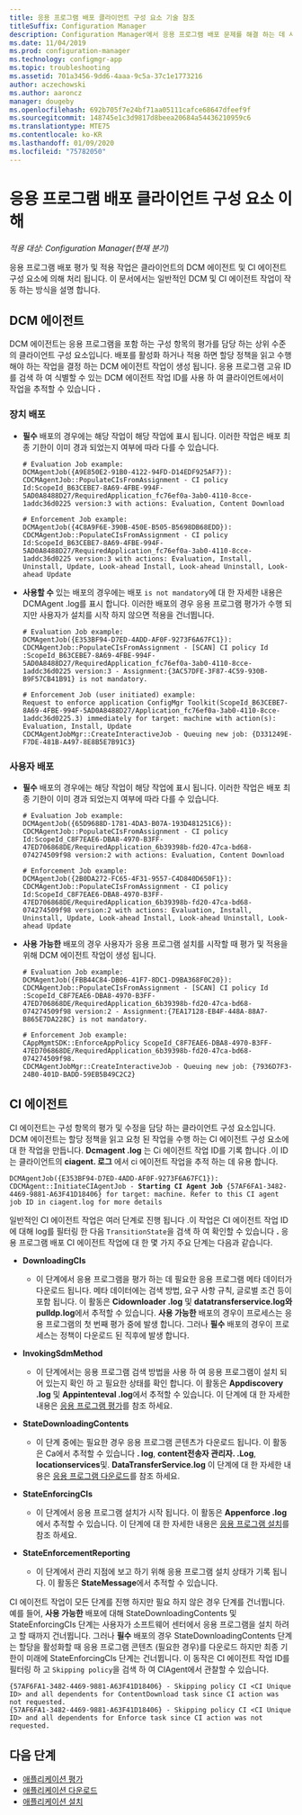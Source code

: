 ```yaml
---
title: 응용 프로그램 배포 클라이언트 구성 요소 기술 참조
titleSuffix: Configuration Manager
description: Configuration Manager에서 응용 프로그램 배포 문제를 해결 하는 데 사용 되는 클라이언트 구성 요소입니다.
ms.date: 11/04/2019
ms.prod: configuration-manager
ms.technology: configmgr-app
ms.topic: troubleshooting
ms.assetid: 701a3456-9dd6-4aaa-9c5a-37c1e1773216
author: aczechowski
ms.author: aaroncz
manager: dougeby
ms.openlocfilehash: 692b705f7e24bf71aa05111cafce68647dfeef9f
ms.sourcegitcommit: 148745e1c3d9817d8beea20684a54436210959c6
ms.translationtype: MTE75
ms.contentlocale: ko-KR
ms.lasthandoff: 01/09/2020
ms.locfileid: "75782050"
---
```

# <a name="understanding-application-deployment-client-components"></a>응용 프로그램 배포 클라이언트 구성 요소 이해

*적용 대상: Configuration Manager(현재 분기)*

응용 프로그램 배포 평가 및 적용 작업은 클라이언트의 DCM 에이전트 및 CI 에이전트 구성 요소에 의해 처리 됩니다. 이 문서에서는 일반적인 DCM 및 CI 에이전트 작업이 작동 하는 방식을 설명 합니다.

## <a name="dcm-agent"></a>DCM 에이전트

DCM 에이전트는 응용 프로그램을 포함 하는 구성 항목의 평가를 담당 하는 상위 수준의 클라이언트 구성 요소입니다. 배포를 활성화 하거나 적용 하면 할당 정책을 읽고 수행 해야 하는 작업을 결정 하는 DCM 에이전트 작업이 생성 됩니다. 응용 프로그램 고유 ID를 검색 하 여 식별할 수 있는 DCM 에이전트 작업 ID를 사용 하 여 클라이언트에서이 작업을 추적할 수 있습니다 **.**

### <a name="device-deployments"></a>장치 배포

- **필수** 배포의 경우에는 해당 작업이 해당 작업에 표시 됩니다. 이러한 작업은 배포 최종 기한이 이미 경과 되었는지 여부에 따라 다를 수 있습니다.

    ```text
    # Evaluation Job example:
    DCMAgentJob({A9E850E2-91B0-4122-94FD-D14EDF925AF7}): CDCMAgentJob::PopulateCIsFromAssignment - CI policy Id:ScopeId_B63CEBE7-8A69-4FBE-994F-5AD0A8488D27/RequiredApplication_fc76ef0a-3ab0-4110-8cce-1addc36d0225 version:3 with actions: Evaluation, Content Download

    # Enforcement Job example:
    DCMAgentJob({4C8A9F6E-390B-450E-B505-B5698DB68EDD}): CDCMAgentJob::PopulateCIsFromAssignment - CI policy Id:ScopeId_B63CEBE7-8A69-4FBE-994F-5AD0A8488D27/RequiredApplication_fc76ef0a-3ab0-4110-8cce-1addc36d0225 version:3 with actions: Evaluation, Install, Uninstall, Update, Look-ahead Install, Look-ahead Uninstall, Look-ahead Update
    ```

- **사용할 수** 있는 배포의 경우에는 배포 `is not mandatory`에 대 한 자세한 내용은 DCMAgent .log를 표시 합니다. 이러한 배포의 경우 응용 프로그램 평가가 수행 되지만 사용자가 설치를 시작 하지 않으면 적용을 건너뜁니다.

    ```text
    # Evaluation Job example:
    DCMAgentJob({E353BF94-D7ED-4ADD-AF0F-9273F6A67FC1}): CDCMAgentJob::PopulateCIsFromAssignment - [SCAN] CI policy Id :ScopeId_B63CEBE7-8A69-4FBE-994F-5AD0A8488D27/RequiredApplication_fc76ef0a-3ab0-4110-8cce-1addc36d0225 version:3 - Assignment:{3AC57DFE-3F87-4C59-930B-B9F57CB41B91} is not mandatory.

    # Enforcement Job (user initiated) example:
    Request to enforce application ConfigMgr Toolkit(ScopeId_B63CEBE7-8A69-4FBE-994F-5AD0A8488D27/Application_fc76ef0a-3ab0-4110-8cce-1addc36d0225.3) immediately for target: machine with action(s): Evaluation, Install, Update
    CDCMAgentJobMgr::CreateInteractiveJob - Queuing new job: {D331249E-F7DE-481B-A497-8E8B5E7B91C3}

    ```

### <a name="user-deployments"></a>사용자 배포

- **필수** 배포의 경우에는 해당 작업이 해당 작업에 표시 됩니다. 이러한 작업은 배포 최종 기한이 이미 경과 되었는지 여부에 따라 다를 수 있습니다.

    ```text
    # Evaluation Job example:
    DCMAgentJob({65D9688D-1781-4DA3-B07A-193D481251C6}): CDCMAgentJob::PopulateCIsFromAssignment - CI policy Id:ScopeId_C8F7EAE6-DBA8-4970-B3FF-47ED706868DE/RequiredApplication_6b39398b-fd20-47ca-bd68-074274509f98 version:2 with actions: Evaluation, Content Download

    # Enforcement Job example:
    DCMAgentJob({2B0DA272-FC65-4F31-9557-C4D840D650F1}): CDCMAgentJob::PopulateCIsFromAssignment - CI policy Id:ScopeId_C8F7EAE6-DBA8-4970-B3FF-47ED706868DE/RequiredApplication_6b39398b-fd20-47ca-bd68-074274509f98 version:2 with actions: Evaluation, Install, Uninstall, Update, Look-ahead Install, Look-ahead Uninstall, Look-ahead Update
    ```

- **사용 가능한** 배포의 경우 사용자가 응용 프로그램 설치를 시작할 때 평가 및 적용을 위해 DCM 에이전트 작업이 생성 됩니다.

    ```text
    # Evaluation Job example:
    DCMAgentJob({FBB44C84-DB06-41F7-8DC1-D9BA368F0C20}): CDCMAgentJob::PopulateCIsFromAssignment - [SCAN] CI policy Id :ScopeId_C8F7EAE6-DBA8-4970-B3FF-47ED706868DE/RequiredApplication_6b39398b-fd20-47ca-bd68-074274509f98 version:2 - Assignment:{7EA17128-EB4F-448A-88A7-B865E7DA228C} is not mandatory.

    # Enforcement Job example:
    CAppMgmtSDK::EnforceAppPolicy ScopeId_C8F7EAE6-DBA8-4970-B3FF-47ED706868DE/RequiredApplication_6b39398b-fd20-47ca-bd68-074274509f98.
    CDCMAgentJobMgr::CreateInteractiveJob - Queuing new job: {7936D7F3-24B0-401D-BADD-59EB5B49C2C2}
    ```

## <a name="ci-agent"></a>CI 에이전트

CI 에이전트는 구성 항목의 평가 및 수정을 담당 하는 클라이언트 구성 요소입니다. DCM 에이전트는 할당 정책을 읽고 요청 된 작업을 수행 하는 CI 에이전트 구성 요소에 대 한 작업을 만듭니다. **Dcmagent .log** 는 Ci 에이전트 작업 ID를 기록 합니다 .이 ID는 클라이언트의 **ciagent. 로그** 에서 ci 에이전트 작업을 추적 하는 데 유용 합니다.

<pre><code class="lang-text">DCMAgentJob({E353BF94-D7ED-4ADD-AF0F-9273F6A67FC1}): CDCMAgent::InitiateCIAgentJob - <b>Starting CI Agent Job</b> {57AF6FA1-3482-4469-9881-A63F41D18406} for target: machine. Refer to this CI agent job ID in ciagent.log for more details
</code></pre>

일반적인 CI 에이전트 작업은 여러 단계로 진행 됩니다 .이 작업은 CI 에이전트 작업 ID에 대해 log를 필터링 한 다음 `TransitionState`을 검색 하 여 확인할 수 있습니다 **.** 응용 프로그램 배포 CI 에이전트 작업에 대 한 몇 가지 주요 단계는 다음과 같습니다.

- **DownloadingCIs**
  - 이 단계에서 응용 프로그램을 평가 하는 데 필요한 응용 프로그램 메타 데이터가 다운로드 됩니다. 메타 데이터에는 검색 방법, 요구 사항 규칙, 글로벌 조건 등이 포함 됩니다. 이 활동은 **Cidownloader .log** 및 **datatransferservice.log와 pulldp.log**에서 추적할 수 있습니다. **사용 가능한** 배포의 경우이 프로세스는 응용 프로그램의 첫 번째 평가 중에 발생 합니다. 그러나 **필수** 배포의 경우이 프로세스는 정책이 다운로드 된 직후에 발생 합니다.

- **InvokingSdmMethod**
  - 이 단계에서는 응용 프로그램 검색 방법을 사용 하 여 응용 프로그램이 설치 되어 있는지 확인 하 고 필요한 상태를 확인 합니다. 이 활동은 **Appdiscovery .log** 및 **Appintenteval .log**에서 추적할 수 있습니다. 이 단계에 대 한 자세한 내용은 [응용 프로그램 평가](/sccm/apps/understand/deployment-evaluation-technical-reference)를 참조 하세요.

- **StateDownloadingContents**
  - 이 단계 중에는 필요한 경우 응용 프로그램 콘텐츠가 다운로드 됩니다. 이 활동은 Ca에서 추적할 수 있습니다 **. log**, **content전송자 관리자. .Log**, **locationservices**및. **DataTransferService.log** 이 단계에 대 한 자세한 내용은 [응용 프로그램 다운로드](/sccm/apps/understand/deployment-download-technical-reference)를 참조 하세요.

- **StateEnforcingCIs**
  - 이 단계에서 응용 프로그램 설치가 시작 됩니다. 이 활동은 **Appenforce .log**에서 추적할 수 있습니다. 이 단계에 대 한 자세한 내용은 [응용 프로그램 설치](/sccm/apps/understand/deployment-install-technical-reference)를 참조 하세요.

- **StateEnforcementReporting**
  - 이 단계에서 관리 지점에 보고 하기 위해 응용 프로그램 설치 상태가 기록 됩니다. 이 활동은 **StateMessage**에서 추적할 수 있습니다.

CI 에이전트 작업이 모든 단계를 진행 하지만 필요 하지 않은 경우 단계를 건너뜁니다. 예를 들어, **사용 가능한** 배포에 대해 StateDownloadingContents 및 StateEnforcingCIs 단계는 사용자가 소프트웨어 센터에서 응용 프로그램을 설치 하려고 할 때까지 건너뜁니다. 그러나 **필수** 배포의 경우 StateDownloadingContents 단계는 할당을 활성화할 때 응용 프로그램 콘텐츠 (필요한 경우)를 다운로드 하지만 최종 기한이 미래에 StateEnforcingCIs 단계는 건너뜁니다. 이 동작은 CI 에이전트 작업 ID를 필터링 하 고 `Skipping policy`을 검색 하 여 CIAgent에서 관찰할 수 있습니다.

```text
{57AF6FA1-3482-4469-9881-A63F41D18406} - Skipping policy CI <CI Unique ID> and all dependents for ContentDownload task since CI action was not requested.
{57AF6FA1-3482-4469-9881-A63F41D18406} - Skipping policy CI <CI Unique ID> and all dependents for Enforce task since CI action was not requested.
```

## <a name="next-steps"></a>다음 단계

- [애플리케이션 평가](/sccm/apps/understand/deployment-evaluation-technical-reference)
- [애플리케이션 다운로드](/sccm/apps/understand/deployment-download-technical-reference)
- [애플리케이션 설치](/sccm/apps/understand/deployment-install-technical-reference)
